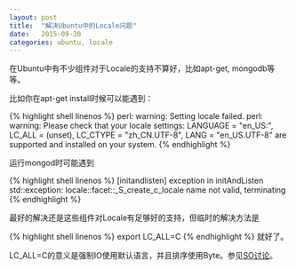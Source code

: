 ```yaml
---
layout: post
title:  "解决Ubuntu中的Locale问题"
date:   2015-09-30
categories: ubuntu, locale
---
```


在Ubuntu中有不少组件对于Locale的支持不算好，比如apt-get, mongodb等等。

比如你在apt-get install时候可以能遇到：

{% highlight shell linenos %} 
perl: warning: Setting locale failed.
perl: warning: Please check that your locale settings:
  LANGUAGE = "en_US:",
  LC_ALL = (unset),
  LC_CTYPE = "zh_CN.UTF-8",
  LANG = "en_US.UTF-8"
    are supported and installed on your system.
{% endhighlight %}

运行mongod时可能遇到

{% highlight shell linenos %} 
[initandlisten] exception in initAndListen std::exception: locale::facet::_S_create_c_locale name not valid, terminating
{% endhighlight %}

最好的解决还是这些组件对Locale有足够好的支持，但临时的解决方法是

{% highlight shell linenos %}
export LC_ALL=C
{% endhighlight %}
就好了。

LC_ALL=C的意义是强制IO使用默认语言，并且排序使用Byte。参见[SO讨论](http://unix.stackexchange.com/questions/87745/what-does-lc-all-c-do)。